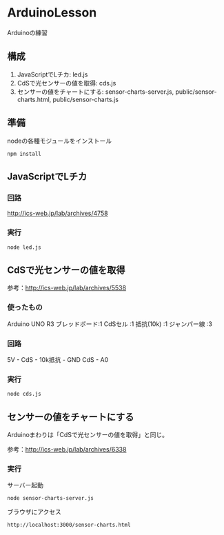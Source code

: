 # ArduinoLesson

Arduinoの練習

## 構成

1. JavaScriptでLチカ: led.js
2. CdSで光センサーの値を取得: cds.js
3. センサーの値をチャートにする: sensor-charts-server.js, public/sensor-charts.html, public/sensor-charts.js

## 準備

nodeの各種モジュールをインストール

```
npm install
```

## JavaScriptでLチカ

### 回路

http://ics-web.jp/lab/archives/4758

### 実行

```
node led.js
```

## CdSで光センサーの値を取得

参考：http://ics-web.jp/lab/archives/5538

### 使ったもの

Arduino UNO R3
ブレッドボード:1
CdSセル		:1
抵抗(10k)	:1
ジャンパー線	:3

### 回路

5V - CdS - 10k抵抗 - GND
CdS - A0

### 実行

```
node cds.js
```

## センサーの値をチャートにする

Arduinoまわりは「CdSで光センサーの値を取得」と同じ。

参考：http://ics-web.jp/lab/archives/6338

### 実行

サーバー起動

```
node sensor-charts-server.js
```

ブラウザにアクセス

```
http://localhost:3000/sensor-charts.html
```
